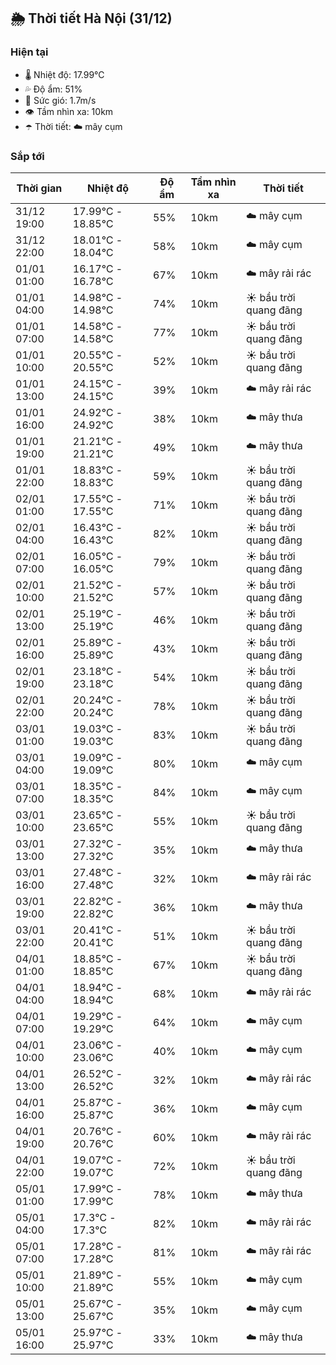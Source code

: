 ## 🌦️ Thời tiết Hà Nội (31/12)

### Hiện tại

- 🌡️ Nhiệt độ: 17.99℃
- 💦 Độ ẩm: 51%
- 💨 Sức gió: 1.7m/s
- 👁️ Tầm nhìn xa: 10km
- ☂️ Thời tiết: ☁️ mây cụm

### Sắp tới

| Thời gian | Nhiệt độ | Độ ẩm | Tầm nhìn xa | Thời tiết |
| --- | --- | --- | --- | --- |
| 31/12 19:00 | 17.99℃ - 18.85℃ | 55% | 10km | ☁️ mây cụm |
| 31/12 22:00 | 18.01℃ - 18.04℃ | 58% | 10km | ☁️ mây cụm |
| 01/01 01:00 | 16.17℃ - 16.78℃ | 67% | 10km | ☁️ mây rải rác |
| 01/01 04:00 | 14.98℃ - 14.98℃ | 74% | 10km | ☀️ bầu trời quang đãng |
| 01/01 07:00 | 14.58℃ - 14.58℃ | 77% | 10km | ☀️ bầu trời quang đãng |
| 01/01 10:00 | 20.55℃ - 20.55℃ | 52% | 10km | ☀️ bầu trời quang đãng |
| 01/01 13:00 | 24.15℃ - 24.15℃ | 39% | 10km | ☁️ mây rải rác |
| 01/01 16:00 | 24.92℃ - 24.92℃ | 38% | 10km | ☁️ mây thưa |
| 01/01 19:00 | 21.21℃ - 21.21℃ | 49% | 10km | ☁️ mây thưa |
| 01/01 22:00 | 18.83℃ - 18.83℃ | 59% | 10km | ☀️ bầu trời quang đãng |
| 02/01 01:00 | 17.55℃ - 17.55℃ | 71% | 10km | ☀️ bầu trời quang đãng |
| 02/01 04:00 | 16.43℃ - 16.43℃ | 82% | 10km | ☀️ bầu trời quang đãng |
| 02/01 07:00 | 16.05℃ - 16.05℃ | 79% | 10km | ☀️ bầu trời quang đãng |
| 02/01 10:00 | 21.52℃ - 21.52℃ | 57% | 10km | ☀️ bầu trời quang đãng |
| 02/01 13:00 | 25.19℃ - 25.19℃ | 46% | 10km | ☀️ bầu trời quang đãng |
| 02/01 16:00 | 25.89℃ - 25.89℃ | 43% | 10km | ☀️ bầu trời quang đãng |
| 02/01 19:00 | 23.18℃ - 23.18℃ | 54% | 10km | ☀️ bầu trời quang đãng |
| 02/01 22:00 | 20.24℃ - 20.24℃ | 78% | 10km | ☀️ bầu trời quang đãng |
| 03/01 01:00 | 19.03℃ - 19.03℃ | 83% | 10km | ☀️ bầu trời quang đãng |
| 03/01 04:00 | 19.09℃ - 19.09℃ | 80% | 10km | ☁️ mây cụm |
| 03/01 07:00 | 18.35℃ - 18.35℃ | 84% | 10km | ☁️ mây cụm |
| 03/01 10:00 | 23.65℃ - 23.65℃ | 55% | 10km | ☀️ bầu trời quang đãng |
| 03/01 13:00 | 27.32℃ - 27.32℃ | 35% | 10km | ☁️ mây thưa |
| 03/01 16:00 | 27.48℃ - 27.48℃ | 32% | 10km | ☁️ mây rải rác |
| 03/01 19:00 | 22.82℃ - 22.82℃ | 36% | 10km | ☁️ mây thưa |
| 03/01 22:00 | 20.41℃ - 20.41℃ | 51% | 10km | ☀️ bầu trời quang đãng |
| 04/01 01:00 | 18.85℃ - 18.85℃ | 67% | 10km | ☀️ bầu trời quang đãng |
| 04/01 04:00 | 18.94℃ - 18.94℃ | 68% | 10km | ☁️ mây rải rác |
| 04/01 07:00 | 19.29℃ - 19.29℃ | 64% | 10km | ☁️ mây cụm |
| 04/01 10:00 | 23.06℃ - 23.06℃ | 40% | 10km | ☁️ mây cụm |
| 04/01 13:00 | 26.52℃ - 26.52℃ | 32% | 10km | ☁️ mây rải rác |
| 04/01 16:00 | 25.87℃ - 25.87℃ | 36% | 10km | ☁️ mây cụm |
| 04/01 19:00 | 20.76℃ - 20.76℃ | 60% | 10km | ☁️ mây rải rác |
| 04/01 22:00 | 19.07℃ - 19.07℃ | 72% | 10km | ☀️ bầu trời quang đãng |
| 05/01 01:00 | 17.99℃ - 17.99℃ | 78% | 10km | ☁️ mây thưa |
| 05/01 04:00 | 17.3℃ - 17.3℃ | 82% | 10km | ☁️ mây rải rác |
| 05/01 07:00 | 17.28℃ - 17.28℃ | 81% | 10km | ☁️ mây rải rác |
| 05/01 10:00 | 21.89℃ - 21.89℃ | 55% | 10km | ☁️ mây cụm |
| 05/01 13:00 | 25.67℃ - 25.67℃ | 35% | 10km | ☁️ mây cụm |
| 05/01 16:00 | 25.97℃ - 25.97℃ | 33% | 10km | ☁️ mây thưa |
